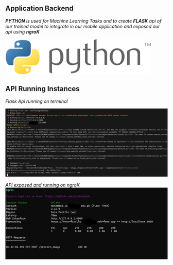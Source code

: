 ## Application Backend

_**PYTHON** is used for Machine Learning Tasks and to create **FLASK** api of our trained model to integrate in our mobile application and exposed our api using **ngroK**_

![Api Running 1](../Screenshots/api/python.png)

## API Running Instances
_Flask Api running on terminal_

![Api Running 1](../Screenshots/api/ML%201.jpg)

_API exposed and running on ngroK_
![Api Running 2](../Screenshots/api/ML%202.jpg)

